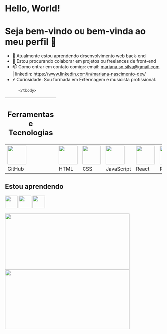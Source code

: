# Hello, World!
# Seja bem-vindo ou bem-vinda ao meu perfil 👋

- 🌱 Atualmente estou aprendendo desenvolvimento web back-end
- 👯 Estou procurando colaborar em projetos ou freelances de front-end
- 📫 Como entrar em contato comigo: email: mariana.sn.silva@gmail.com | linkedin: https://www.linkedin.com/in/mariana-nascimento-dev/
- ⚡ Curiosidade: Sou formada em Enfermagem e musicista profissional.


<table>
          <thead>
                    <th><h2>Ferramentas e Tecnologias</h2></th>
          </thead>
          <tbody>
                    <tr>
                              <td><img src="https://cdn.jsdelivr.net/gh/devicons/devicon/icons/git/git-original.svg" width="60" height="60"/></td>
                              <td><img src="https://cdn.pixabay.com/photo/2017/08/05/11/16/logo-2582748_960_720.png" width="60" height="60"/> </td>
                              <td><img src="https://cdn.pixabay.com/photo/2017/08/05/11/16/logo-2582747_960_720.png"  width="60" height="60"/></td>
                              <td><img src="https://upload.wikimedia.org/wikipedia/commons/6/6a/JavaScript-logo.png" width="60" height="60"/></td>
                              <td><img src="https://cdn.jsdelivr.net/gh/devicons/devicon/icons/react/react-original.svg" width="60" height="60"/></td>
                              <td><img src="https://cdn.jsdelivr.net/gh/devicons/devicon/icons/redux/redux-original.svg" width="60" height="60"/></td>
                    </tr>
                    <tr>
                              <td>GitHub</td>
                              <td>HTML</td>
                              <td>CSS</td>
                              <td>JavaScript</td>
                              <td>React</td>
                              <td>Redux</td>                    
                    </tr>
                    
          </tbody>
</table>

          
## Estou aprendendo  

<img src="https://cdn.jsdelivr.net/gh/devicons/devicon/icons/mysql/mysql-original.svg" width="40" height="40"/> <img src="https://cdn.jsdelivr.net/gh/devicons/devicon/icons/nodejs/nodejs-plain-wordmark.svg" width="40" height="40"/> <img src="https://cdn.jsdelivr.net/gh/devicons/devicon/icons/typescript/typescript-plain.svg" width="40" height="40"/>


<div>
<a href="https://github.com/MariSIN">
<img height="180em" src="https://github-readme-stats.vercel.app/api/top-langs/?username=MariSIN&layout=compact&langs_count=7&theme=dracula" width="400"/> <img height="190em" src="https://github-readme-stats.vercel.app/api?username=MariSIN&show_icons=true&theme=dracula&include_all_commits=true&count_private=true" width="400"/>
</div>
          
          
